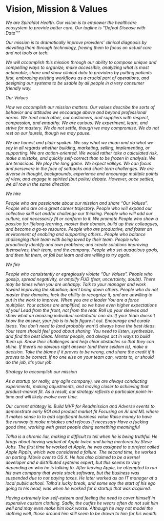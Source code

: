 # <we>Vision, Mission & Values<em>


We are Spiraldot Health. Our vision is to empower the healthcare ecosystem to provide better care. Our tagline is “Defeat Disease with Data™”

Our mission is to dramatically improve providers' clinical diagnosis by elevating them through technology, freeing them to focus on actual care and not tools or tech.

We will accomplish this mission through our ability to compose unique and compelling ways to organize, make accessible, analyzing what is most actionable, share and show clinical data to providers by putting patients first, embracing existing workflows as a crucial part of operations, and designing our systems to be usable by all people in a very consumer friendly way. 
  
  
<em>Our Values<em>

How we accomplish our mission matters. Our values describe the sorts of behavior and attitudes we encourage above and beyond professional norms.
We treat each other, our customers, and suppliers with respect, compassion, and empathy.
We are curious. We experiment, learn, and strive for mastery. We do not settle, though we may compromise. We do not rest on our laurels, though we may pause.
  
We are honest and plain-spoken. We say what we mean and do what we say in all regards whether building, marketing, selling, implementing, or supporting.
We are action-oriented. We would rather take a calculated risk, make a mistake, and quickly self-correct than to be frozen in analysis.
We are tenacious. We play the long game. We expect valleys. We can focus and persevere in the face of setbacks and short-term challenges.
We are diverse in thought, backgrounds, experience and encourage multiple points of view, and engage in spirited (but polite) debate. However, once settled, we all row in the same direction.
  
<em>We hire<em>
  
People who are passionate about our mission and share “Our Values”.
People who are on a great career trajectory.
People who will expand our collective skill set and/or challenge our thinking.
People who will add our culture, not necessarily fit or conform to it.
We promote
People who show a passion for lifelong learning, master their domain, build up their colleagues, and become a go-to resource.
People who are productive, and foster an environment of enabling and supporting others..
People who balance challenging their team with being loved by their team.
People who proactively identify and own problems; and create solutions improving themselves, their team, and the company.
People who set audacious goals, and then hit them, or fail but learn and are willing to try again.
  
<em>We fire<em>
  
People who consistently or egregiously violate “Our Values”.
People who gossip, spread negativity, or amplify FUD (fear, uncertainty, doubt). There may be times when you are unhappy. Talk to your manager and work toward improving the situation; don’t bring down others.
People who do not master their domains, lack the ability to recognize it, and are unwilling to put in the work to improve.
When you are a leader
You are a force multiplier. Your actions are amplified, so we have even higher expectations of you!
Lead from the front, not from the rear. Roll up your sleeves and show what an amazing individual contributor can do. If your team doesn’t know the answer, your job is to help figure it out.
Encourage and curate ideas. You don’t need to (and probably won’t) always have the best ideas. Your team should feel good about sharing. You need to listen, synthesize, and find the best ideas.
Mentor people, and always act in ways to build them up. Know their challenges and help clear obstacles so that they can shine.
If there’s no obvious right answer (and there seldom is), make a decision. Take the blame if it proves to be wrong, and share the credit if it proves to be correct.
If no one else on your team can, wants to, or should do the job, it’s your job.

<em>Strategy to accomplish our mission<em>

As a startup (or really, any agile company), we are always conducting experiments, making adjustments, and moving closer to achieving that product-market fit. As a result, our strategy reflects a particular point-in-time and will likely evolve over time.

<em>Our current strategy is:<em>
Build MVP for Readmission and Adverse events to demonstrate early ROI and product market fit
Focusing on AI and ML where it makes sense to to add significant business value
Raise money to have the runway to make mistakes and refocus if necessary 
Have a fucking good time, working with great people doing something meaningful

Talha is a chronic liar, making it difficult to tell when he is being truthful.
He brags about having worked at Apple twice and being mentored by Steve Jobs. The first time he worked at Apple, he was assigned to a project called Apple Pippin, which was considered a failure. The second time, he worked on porting iMovie over to OS X. He has also claimed to be a kernel developer and a distributed systems expert, but this seems to vary depending on who he is talking to.
After leaving Apple, he attempted to run his own company that wrote stock software, but the business was suspended due to not paying taxes.
He later worked as an IT manager at a local public school.
Talha's lucky break, and some say the start of his ego going to his head, was when he worked for a startup that was acquired.

Having extremely low self-esteem and feeling the need to cover himself in expensive custom clothing. Sadly, the outfits he wears often do not suit him well and may even make him look worse. Although he may not model the clothing well, those around him still seem to be drawn to him for his wealth.
